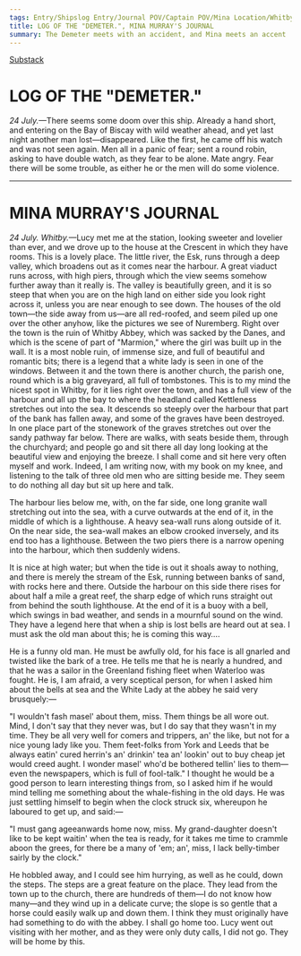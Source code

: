 ```yaml
---
tags: Entry/Shipslog Entry/Journal POV/Captain POV/Mina Location/Whitby 
title: LOG OF THE "DEMETER.", MINA MURRAY'S JOURNAL
summary: The Demeter meets with an accident, and Mina meets an accent
---
```


[Substack](https://draculadaily.substack.com/p/dracula-july-24-857)

# LOG OF THE "DEMETER."

_24 July._—There seems some doom over this ship. Already a hand short, and entering on the Bay of Biscay with wild weather ahead, and yet last night another man lost—disappeared. Like the first, he came off his watch and was not seen again. Men all in a panic of fear; sent a round robin, asking to have double watch, as they fear to be alone. Mate angry. Fear there will be some trouble, as either he or the men will do some violence.

---

# MINA MURRAY'S JOURNAL

_24 July. Whitby._—Lucy met me at the station, looking sweeter and lovelier than ever, and we drove up to the house at the Crescent in which they have rooms. This is a lovely place. The little river, the Esk, runs through a deep valley, which broadens out as it comes near the harbour. A great viaduct runs across, with high piers, through which the view seems somehow further away than it really is. The valley is beautifully green, and it is so steep that when you are on the high land on either side you look right across it, unless you are near enough to see down. The houses of the old town—the side away from us—are all red-roofed, and seem piled up one over the other anyhow, like the pictures we see of Nuremberg. Right over the town is the ruin of Whitby Abbey, which was sacked by the Danes, and which is the scene of part of "Marmion," where the girl was built up in the wall. It is a most noble ruin, of immense size, and full of beautiful and romantic bits; there is a legend that a white lady is seen in one of the windows. Between it and the town there is another church, the parish one, round which is a big graveyard, all full of tombstones. This is to my mind the nicest spot in Whitby, for it lies right over the town, and has a full view of the harbour and all up the bay to where the headland called Kettleness stretches out into the sea. It descends so steeply over the harbour that part of the bank has fallen away, and some of the graves have been destroyed. In one place part of the stonework of the graves stretches out over the sandy pathway far below. There are walks, with seats beside them, through the churchyard; and people go and sit there all day long looking at the beautiful view and enjoying the breeze. I shall come and sit here very often myself and work. Indeed, I am writing now, with my book on my knee, and listening to the talk of three old men who are sitting beside me. They seem to do nothing all day but sit up here and talk.

The harbour lies below me, with, on the far side, one long granite wall stretching out into the sea, with a curve outwards at the end of it, in the middle of which is a lighthouse. A heavy sea-wall runs along outside of it. On the near side, the sea-wall makes an elbow crooked inversely, and its end too has a lighthouse. Between the two piers there is a narrow opening into the harbour, which then suddenly widens.

It is nice at high water; but when the tide is out it shoals away to nothing, and there is merely the stream of the Esk, running between banks of sand, with rocks here and there. Outside the harbour on this side there rises for about half a mile a great reef, the sharp edge of which runs straight out from behind the south lighthouse. At the end of it is a buoy with a bell, which swings in bad weather, and sends in a mournful sound on the wind. They have a legend here that when a ship is lost bells are heard out at sea. I must ask the old man about this; he is coming this way….

He is a funny old man. He must be awfully old, for his face is all gnarled and twisted like the bark of a tree. He tells me that he is nearly a hundred, and that he was a sailor in the Greenland fishing fleet when Waterloo was fought. He is, I am afraid, a very sceptical person, for when I asked him about the bells at sea and the White Lady at the abbey he said very brusquely:—

"I wouldn't fash masel' about them, miss. Them things be all wore out. Mind, I don't say that they never was, but I do say that they wasn't in my time. They be all very well for comers and trippers, an' the like, but not for a nice young lady like you. Them feet-folks from York and Leeds that be always eatin' cured herrin's an' drinkin' tea an' lookin' out to buy cheap jet would creed aught. I wonder masel' who'd be bothered tellin' lies to them—even the newspapers, which is full of fool-talk." I thought he would be a good person to learn interesting things from, so I asked him if he would mind telling me something about the whale-fishing in the old days. He was just settling himself to begin when the clock struck six, whereupon he laboured to get up, and said:—

"I must gang ageeanwards home now, miss. My grand-daughter doesn't like to be kept waitin' when the tea is ready, for it takes me time to crammle aboon the grees, for there be a many of 'em; an', miss, I lack belly-timber sairly by the clock."

He hobbled away, and I could see him hurrying, as well as he could, down the steps. The steps are a great feature on the place. They lead from the town up to the church, there are hundreds of them—I do not know how many—and they wind up in a delicate curve; the slope is so gentle that a horse could easily walk up and down them. I think they must originally have had something to do with the abbey. I shall go home too. Lucy went out visiting with her mother, and as they were only duty calls, I did not go. They will be home by this.
